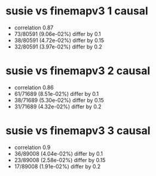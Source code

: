 # susie vs finemapv3  1 causal

- correlation 0.87
- 73/80591 (9.06e-02%) differ by 0.1
- 38/80591 (4.72e-02%) differ by 0.15
- 32/80591 (3.97e-02%) differ by 0.2


# susie vs finemapv3  2 causal

- correlation 0.86
- 61/71689 (8.51e-02%) differ by 0.1
- 38/71689 (5.30e-02%) differ by 0.15
- 31/71689 (4.32e-02%) differ by 0.2


# susie vs finemapv3  3 causal

- correlation 0.9
- 36/89008 (4.04e-02%) differ by 0.1
- 23/89008 (2.58e-02%) differ by 0.15
- 17/89008 (1.91e-02%) differ by 0.2


